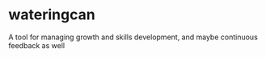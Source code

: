 # wateringcan
A tool for managing growth and skills development, and maybe continuous feedback as well
